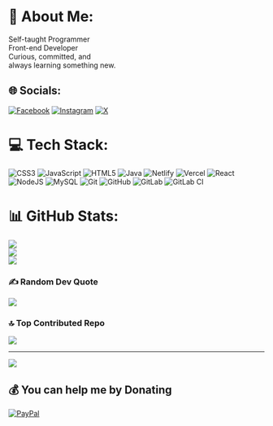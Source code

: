 # 💫 About Me:
Self-taught Programmer<br>Front-end Developer <br>Curious, committed, and <br>always learning something new.


## 🌐 Socials:
[![Facebook](https://img.shields.io/badge/Facebook-%231877F2.svg?logo=Facebook&logoColor=white)](https://facebook.com/rolandamoguis) [![Instagram](https://img.shields.io/badge/Instagram-%23E4405F.svg?logo=Instagram&logoColor=white)](https://instagram.com/stoaxocode) [![X](https://img.shields.io/badge/X-black.svg?logo=X&logoColor=white)](https://x.com/stoaxcode) 

# 💻 Tech Stack:
![CSS3](https://img.shields.io/badge/css3-%231572B6.svg?style=flat&logo=css3&logoColor=white) ![JavaScript](https://img.shields.io/badge/javascript-%23323330.svg?style=flat&logo=javascript&logoColor=%23F7DF1E) ![HTML5](https://img.shields.io/badge/html5-%23E34F26.svg?style=flat&logo=html5&logoColor=white) ![Java](https://img.shields.io/badge/java-%23ED8B00.svg?style=flat&logo=openjdk&logoColor=white) ![Netlify](https://img.shields.io/badge/netlify-%23000000.svg?style=flat&logo=netlify&logoColor=#00C7B7) ![Vercel](https://img.shields.io/badge/vercel-%23000000.svg?style=flat&logo=vercel&logoColor=white) ![React](https://img.shields.io/badge/react-%2320232a.svg?style=flat&logo=react&logoColor=%2361DAFB) ![NodeJS](https://img.shields.io/badge/node.js-6DA55F?style=flat&logo=node.js&logoColor=white) ![MySQL](https://img.shields.io/badge/mysql-4479A1.svg?style=flat&logo=mysql&logoColor=white) ![Git](https://img.shields.io/badge/git-%23F05033.svg?style=flat&logo=git&logoColor=white) ![GitHub](https://img.shields.io/badge/github-%23121011.svg?style=flat&logo=github&logoColor=white) ![GitLab](https://img.shields.io/badge/gitlab-%23181717.svg?style=flat&logo=gitlab&logoColor=white) ![GitLab CI](https://img.shields.io/badge/gitlab%20CI-%23181717.svg?style=flat&logo=gitlab&logoColor=white)
# 📊 GitHub Stats:
![](https://github-readme-stats.vercel.app/api?username=stoaxcode&theme=react&hide_border=false&include_all_commits=true&count_private=true)<br/>
![](https://nirzak-streak-stats.vercel.app/?user=stoaxcode&theme=react&hide_border=false)<br/>
![](https://github-readme-stats.vercel.app/api/top-langs/?username=stoaxcode&theme=react&hide_border=false&include_all_commits=true&count_private=true&layout=compact)

### ✍️ Random Dev Quote
![](https://quotes-github-readme.vercel.app/api?type=horizontal&theme=radical)

### 🔝 Top Contributed Repo
![](https://github-contributor-stats.vercel.app/api?username=stoaxcode&limit=5&theme=react&combine_all_yearly_contributions=true)

---
[![](https://visitcount.itsvg.in/api?id=stoaxcode&icon=2&color=0)](https://visitcount.itsvg.in)

  ## 💰 You can help me by Donating
  [![PayPal](https://img.shields.io/badge/PayPal-00457C?style=for-the-badge&logo=paypal&logoColor=white)](https://paypal.me/RolandAmoguis129) 

  
<!-- Proudly created with GPRM ( https://gprm.itsvg.in ) -->
